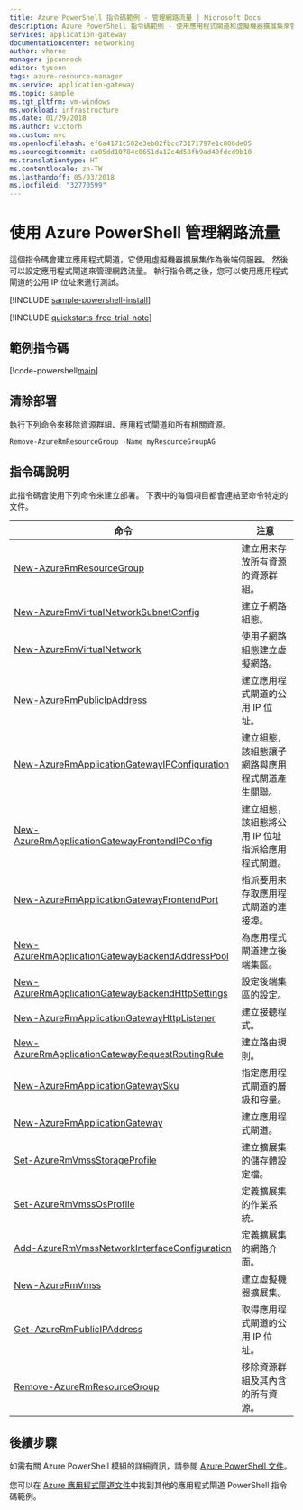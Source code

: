 ```yaml
---
title: Azure PowerShell 指令碼範例 - 管理網路流量 | Microsoft Docs
description: Azure PowerShell 指令碼範例 - 使用應用程式閘道和虛擬機器擴展集來管理網路流量。
services: application-gateway
documentationcenter: networking
author: vhorne
manager: jpconnock
editor: tysonn
tags: azure-resource-manager
ms.service: application-gateway
ms.topic: sample
ms.tgt_pltfrm: vm-windows
ms.workload: infrastructure
ms.date: 01/29/2018
ms.author: victorh
ms.custom: mvc
ms.openlocfilehash: ef6a4171c582e3eb82fbcc73171797e1c806de05
ms.sourcegitcommit: ca05dd10784c0651da12c4d58fb9ad40fdcd9b10
ms.translationtype: HT
ms.contentlocale: zh-TW
ms.lasthandoff: 05/03/2018
ms.locfileid: "32770599"
---
```

# <a name="manage-web-traffic-with-azure-powershell"></a>使用 Azure PowerShell 管理網路流量

這個指令碼會建立應用程式閘道，它使用虛擬機器擴展集作為後端伺服器。 然後可以設定應用程式閘道來管理網路流量。 執行指令碼之後，您可以使用應用程式閘道的公用 IP 位址來進行測試。

[!INCLUDE [sample-powershell-install](../../../includes/sample-powershell-install-no-ssh.md)]

[!INCLUDE [quickstarts-free-trial-note](../../../includes/quickstarts-free-trial-note.md)]

## <a name="sample-script"></a>範例指令碼

[!code-powershell[main](../../../powershell_scripts/application-gateway/create-vmss/create-vmss.ps1 "Create application gateway")]

## <a name="clean-up-deployment"></a>清除部署 

執行下列命令來移除資源群組、應用程式閘道和所有相關資源。

```powershell
Remove-AzureRmResourceGroup -Name myResourceGroupAG
```

## <a name="script-explanation"></a>指令碼說明

此指令碼會使用下列命令來建立部署。 下表中的每個項目都會連結至命令特定的文件。

| 命令 | 注意 |
|---|---|
| [New-AzureRmResourceGroup](/powershell/module/azurerm.resources/new-azurermresourcegroup) | 建立用來存放所有資源的資源群組。 |
| [New-AzureRmVirtualNetworkSubnetConfig](/powershell/module/azurerm.network/new-azurermvirtualnetworksubnetconfig) | 建立子網路組態。 |
| [New-AzureRmVirtualNetwork](/powershell/module/azurerm.network/new-azurermvirtualnetwork) | 使用子網路組態建立虛擬網路。 |
| [New-AzureRmPublicIpAddress](/powershell/module/azurerm.network/new-azurermpublicipaddress) | 建立應用程式閘道的公用 IP 位址。 |
| [New-AzureRmApplicationGatewayIPConfiguration](/powershell/module/azurerm.network/new-azurermapplicationgatewayipconfiguration) | 建立組態，該組態讓子網路與應用程式閘道產生關聯。 |
| [New-AzureRmApplicationGatewayFrontendIPConfig](/powershell/module/azurerm.network/new-azurermapplicationgatewayfrontendipconfig) | 建立組態，該組態將公用 IP 位址指派給應用程式閘道。 |
| [New-AzureRmApplicationGatewayFrontendPort](/powershell/module/azurerm.network/new-azurermapplicationgatewayfrontendport) | 指派要用來存取應用程式閘道的連接埠。 |
| [New-AzureRmApplicationGatewayBackendAddressPool](/powershell/module/azurerm.network/new-azurermapplicationgatewaybackendaddresspool) | 為應用程式閘道建立後端集區。 |
| [New-AzureRmApplicationGatewayBackendHttpSettings](/powershell/module/azurerm.network/new-azurermapplicationgatewaybackendhttpsettings) | 設定後端集區的設定。 |
| [New-AzureRmApplicationGatewayHttpListener](/powershell/module/azurerm.network/new-azurermapplicationgatewayhttplistener) | 建立接聽程式。 |
| [New-AzureRmApplicationGatewayRequestRoutingRule](/powershell/module/azurerm.network/new-azurermapplicationgatewayrequestroutingrule) | 建立路由規則。 |
| [New-AzureRmApplicationGatewaySku](/powershell/module/azurerm.network/new-azurermapplicationgatewaysku) | 指定應用程式閘道的層級和容量。 |
| [New-AzureRmApplicationGateway](/powershell/module/azurerm.network/new-azurermapplicationgateway) | 建立應用程式閘道。 |
| [Set-AzureRmVmssStorageProfile](/powershell/module/azurerm.compute/set-azurermvmssstorageprofile) | 建立擴展集的儲存體設定檔。 |
| [Set-AzureRmVmssOsProfile](/powershell/module/azurerm.compute/set-azurermvmssosprofile) | 定義擴展集的作業系統。 |
| [Add-AzureRmVmssNetworkInterfaceConfiguration](/powershell/module/azurerm.compute/add-azurermvmssnetworkinterfaceconfiguration) | 定義擴展集的網路介面。 |
| [New-AzureRmVmss](/powershell/module/azurerm.compute/new-azurermvm) | 建立虛擬機器擴展集。 |
| [Get-AzureRmPublicIPAddress](/powershell/module/azurerm.network/get-azurermpublicipaddress) | 取得應用程式閘道的公用 IP 位址。 |
|[Remove-AzureRmResourceGroup](/powershell/module/azurerm.resources/remove-azurermresourcegroup) | 移除資源群組及其內含的所有資源。 | 

## <a name="next-steps"></a>後續步驟

如需有關 Azure PowerShell 模組的詳細資訊，請參閱 [Azure PowerShell 文件](/powershell/azure/overview)。

您可以在 [Azure 應用程式閘道文件](../powershell-samples.md)中找到其他的應用程式閘道 PowerShell 指令碼範例。
